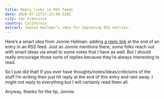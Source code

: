 ```yaml
---
title: Reply links in RSS feeds
date: 2020-07-12T17:23:48.528Z
city: San Francisco
country: California
extract: Jonnie Hallman’s idea for improving RSS entries.
---
```

Here’s a smart idea from Jonnie Hallman: adding [a reply link](https://2020.destroytoday.com/blog/reply-link-in-rss-feed-posts) at the end of an entry in an RSS feed. Just as Jonnie mentions there, some folks reach out with smart ideas via email to some notes that I have as well. But I should really encourage those sorts of replies because they’re always interesting to read.

So I just did that! If you ever have thoughts/notes/ideas/criticisms of the stuff I’m writing then just hit reply at the end of this entry and rant away. I might not reply to everything but I will certainly read them all.

Anyway, thanks for the tip, Jonnie.